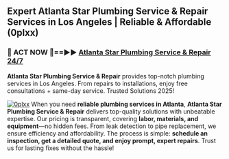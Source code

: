 ## Expert Atlanta Star Plumbing Service & Repair Services in Los Angeles | Reliable & Affordable (0plxx)  

<h3>🚿 ACT NOW 🌟==►► <a href="https://tinyurl.com/2ne6vx2x" rel="nofollow">Atlanta Star Plumbing Service & Repair 24/7</a></h3>

**Atlanta Star Plumbing Service & Repair** provides top-notch plumbing services in Los Angeles. From repairs to installations, enjoy free consultations + same-day service. Trusted Solutions 2025!

[![0plxx](https://i.imgur.com/4PFF4AK.jpeg)](https://tinyurl.com/2ne6vx2x)
When you need **reliable plumbing services in Atlanta**, **Atlanta Star Plumbing Service & Repair** delivers top-quality solutions with unbeatable expertise. Our pricing is transparent, covering **labor, materials, and equipment**—no hidden fees. From leak detection to pipe replacement, we ensure efficiency and affordability. The process is simple: **schedule an inspection, get a detailed quote, and enjoy prompt, expert repairs**. Trust us for lasting fixes without the hassle!